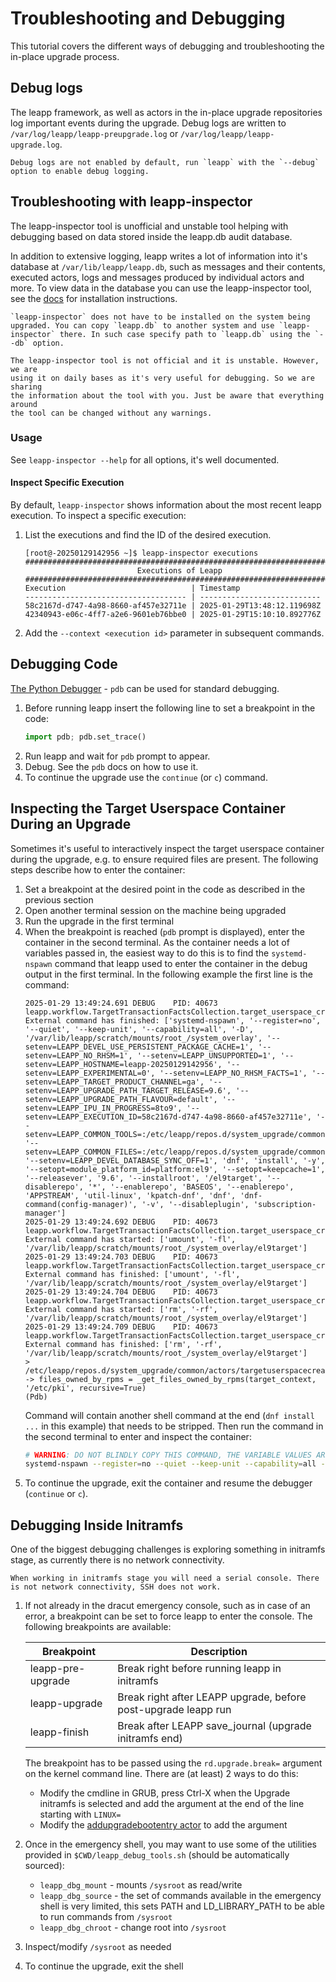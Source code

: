 # Troubleshooting and Debugging
This tutorial covers the different ways of debugging and troubleshooting the in-place upgrade process.

## Debug logs
The leapp framework, as well as actors in the in-place upgrade repositories log important events during the upgrade. Debug logs are written to `/var/log/leapp/leapp-preupgrade.log` or `/var/log/leapp/leapp-upgrade.log`.


```{note}
Debug logs are not enabled by default, run `leapp` with the `--debug` option to enable debug logging.
```

## Troubleshooting with leapp-inspector
The leapp-inspector tool is unofficial and unstable tool helping with debugging
based on data stored inside the leapp.db audit database.

In addition to extensive logging, leapp writes a lot of information into it's database at `/var/lib/leapp/leapp.db`, such as messages and their contents, executed actors, logs and messages produced by individual actors and more.
To view data in the database you can use the leapp-inspector tool, see the [docs](https://github.com/oamg/snippets/tree/main/scripts/leappinspector) for installation instructions.

```{note}
`leapp-inspector` does not have to be installed on the system being upgraded. You can copy `leapp.db` to another system and use `leapp-inspector` there. In such case specify path to `leapp.db` using the `--db` option.
```

```{warning}
The leapp-inspector tool is not official and it is unstable. However, we are
using it on daily bases as it's very useful for debugging. So we are sharing
the information about the tool with you. Just be aware that everything around
the tool can be changed without any warnings.
```

### Usage
See `leapp-inspector --help` for all options, it's well documented.

#### Inspect Specific Execution
By default, `leapp-inspector` shows information about the most recent leapp execution.
To inspect a specific execution:

1. List the executions and find the ID of the desired execution.
    ```shell
    [root@-20250129142956 ~]$ leapp-inspector executions
    ######################################################################
                             Executions of Leapp
    ######################################################################
    Execution                            | Timestamp
    ------------------------------------ | ---------------------------
    58c2167d-d747-4a98-8660-af457e32711e | 2025-01-29T13:48:12.119698Z
    42340943-e06c-4ff7-a2e6-9601eb76bbe0 | 2025-01-29T15:10:10.892776Z
    ```
2. Add the `--context <execution id>` parameter in subsequent commands.

## Debugging Code
[The Python Debugger](https://docs.python.org/3/library/pdb.html) - `pdb` can be used for standard debugging.
1. Before running leapp insert the following line to set a breakpoint in the code:
    ```python
    import pdb; pdb.set_trace()
    ```
2. Run leapp and wait for `pdb` prompt to appear.
3. Debug. See the `pdb` docs on how to use it.
4. To continue the upgrade use the `continue` (or `c`) command.

## Inspecting the Target Userspace Container During an Upgrade
Sometimes it's useful to interactively inspect the target userspace container during the upgrade, e.g. to ensure required files are present. The following steps describe how to enter the container:

1. Set a breakpoint at the desired point in the code as described in the previous section
2. Open another terminal session on the machine being upgraded
3. Run the upgrade in the first terminal
4. When the breakpoint is reached (`pdb` prompt is displayed), enter the container in the second terminal. As the container needs a lot of variables passed in, the easiest way to do this is to find the `systemd-nspawn` command that leapp used to enter the container in the debug output in the first terminal. In the following example the first line is the command:
    ```
    2025-01-29 13:49:24.691 DEBUG    PID: 40673 leapp.workflow.TargetTransactionFactsCollection.target_userspace_creator: External command has finished: ['systemd-nspawn', '--register=no', '--quiet', '--keep-unit', '--capability=all', '-D', '/var/lib/leapp/scratch/mounts/root_/system_overlay', '--setenv=LEAPP_DEVEL_USE_PERSISTENT_PACKAGE_CACHE=1', '--setenv=LEAPP_NO_RHSM=1', '--setenv=LEAPP_UNSUPPORTED=1', '--setenv=LEAPP_HOSTNAME=leapp-20250129142956', '--setenv=LEAPP_EXPERIMENTAL=0', '--setenv=LEAPP_NO_RHSM_FACTS=1', '--setenv=LEAPP_TARGET_PRODUCT_CHANNEL=ga', '--setenv=LEAPP_UPGRADE_PATH_TARGET_RELEASE=9.6', '--setenv=LEAPP_UPGRADE_PATH_FLAVOUR=default', '--setenv=LEAPP_IPU_IN_PROGRESS=8to9', '--setenv=LEAPP_EXECUTION_ID=58c2167d-d747-4a98-8660-af457e32711e', '--setenv=LEAPP_COMMON_TOOLS=:/etc/leapp/repos.d/system_upgrade/common/tools:/etc/leapp/repos.d/system_upgrade/el8toel9/tools', '--setenv=LEAPP_COMMON_FILES=:/etc/leapp/repos.d/system_upgrade/common/files:/etc/leapp/repos.d/system_upgrade/el8toel9/files', '--setenv=LEAPP_DEVEL_DATABASE_SYNC_OFF=1', 'dnf', 'install', '-y', '--setopt=module_platform_id=platform:el9', '--setopt=keepcache=1', '--releasever', '9.6', '--installroot', '/el9target', '--disablerepo', '*', '--enablerepo', 'BASEOS', '--enablerepo', 'APPSTREAM', 'util-linux', 'kpatch-dnf', 'dnf', 'dnf-command(config-manager)', '-v', '--disableplugin', 'subscription-manager']
    2025-01-29 13:49:24.692 DEBUG    PID: 40673 leapp.workflow.TargetTransactionFactsCollection.target_userspace_creator: External command has started: ['umount', '-fl', '/var/lib/leapp/scratch/mounts/root_/system_overlay/el9target']
    2025-01-29 13:49:24.703 DEBUG    PID: 40673 leapp.workflow.TargetTransactionFactsCollection.target_userspace_creator: External command has finished: ['umount', '-fl', '/var/lib/leapp/scratch/mounts/root_/system_overlay/el9target']
    2025-01-29 13:49:24.704 DEBUG    PID: 40673 leapp.workflow.TargetTransactionFactsCollection.target_userspace_creator: External command has started: ['rm', '-rf', '/var/lib/leapp/scratch/mounts/root_/system_overlay/el9target']
    2025-01-29 13:49:24.709 DEBUG    PID: 40673 leapp.workflow.TargetTransactionFactsCollection.target_userspace_creator: External command has finished: ['rm', '-rf', '/var/lib/leapp/scratch/mounts/root_/system_overlay/el9target']
    > /etc/leapp/repos.d/system_upgrade/common/actors/targetuserspacecreator/libraries/userspacegen.py(569)_copy_certificates()
    -> files_owned_by_rpms = _get_files_owned_by_rpms(target_context, '/etc/pki', recursive=True)
    (Pdb)
    ```
    Command will contain another shell command at the end (`dnf install ...` in this example) that needs to be stripped. Then run the command in the second terminal to enter and inspect the container:
    ```bash
    # WARNING: DO NOT BLINDLY COPY THIS COMMAND, THE VARIABLE VALUES ARE UNIQUE FOR AN UPGRADE
    systemd-nspawn --register=no --quiet --keep-unit --capability=all -D /var/lib/leapp/scratch/mounts/root_/system_overlay --setenv=LEAPP_DEVEL_USE_PERSISTENT_PACKAGE_CACHE=1 --setenv=LEAPP_NO_RHSM=1 --setenv=LEAPP_UNSUPPORTED=1 --setenv=LEAPP_HOSTNAME=leapp-20250129142956 --setenv=LEAPP_EXPERIMENTAL=0 --setenv=LEAPP_NO_RHSM_FACTS=1 --setenv=LEAPP_TARGET_PRODUCT_CHANNEL=ga --setenv=LEAPP_UPGRADE_PATH_TARGET_RELEASE=9.6 --setenv=LEAPP_UPGRADE_PATH_FLAVOUR=default --setenv=LEAPP_IPU_IN_PROGRESS=8to9 --setenv=LEAPP_EXECUTION_ID=58c2167d-d747-4a98-8660-af457e32711e --setenv=LEAPP_COMMON_TOOLS=:/etc/leapp/repos.d/system_upgrade/common/tools:/etc/leapp/repos.d/system_upgrade/el8toel9/tools --setenv=LEAPP_COMMON_FILES=:/etc/leapp/repos.d/system_upgrade/common/files:/etc/leapp/repos.d/system_upgrade/el8toel9/files --setenv=LEAPP_DEVEL_DATABASE_SYNC_OFF=1
    ```
5. To continue the upgrade, exit the container and resume the debugger (`continue` or `c`).


## Debugging Inside Initramfs
One of the biggest debugging challenges is exploring something in initramfs stage, as currently there is no network connectivity.

```{note}
When working in initramfs stage you will need a serial console. There is not network connectivity, SSH does not work.
```


1. If not already in the dracut emergency console, such as in case of an error, a breakpoint can be set to force leapp to enter the console. The following breakpoints are available:

    | Breakpoint        | Description                                                    |
    |-----------        |------------                                                    |
    | leapp-pre-upgrade | Break right before running leapp in initramfs                  |
    | leapp-upgrade     | Break right after LEAPP upgrade, before post-upgrade leapp run |
    | leapp-finish      | Break after LEAPP save_journal (upgrade initramfs end)         |

    The breakpoint has to be passed using the `rd.upgrade.break=` argument on the kernel command line. There are (at least) 2 ways to do this:
    - Modify the cmdline in GRUB, press Ctrl-X when the Upgrade initramfs is selected and add the argument at the end of the line starting with `LINUX=`
    - Modify the [addupgradebootentry actor](https://github.com/oamg/leapp-repository/blob/master/repos/system_upgrade/common/actors/addupgradebootentry/libraries/addupgradebootentry.py#L23) to add the argument

2. Once in the emergency shell, you may want to use some of the utilities provided in `$CWD/leapp_debug_tools.sh` (should be automatically sourced):
    - `leapp_dbg_mount` - mounts `/sysroot` as read/write
    - `leapp_dbg_source` - the set of commands available in the emergency shell is very limited, this sets PATH and LD_LIBRARY_PATH to be able to run commands from `/sysroot`
    - `leapp_dbg_chroot` - change root into `/sysroot`

3. Inspect/modify `/sysroot` as needed
4. To continue the upgrade, exit the shell

